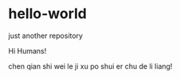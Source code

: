 # hello-world
just another repository

Hi Humans!

chen qian shi wei le ji xu po shui er chu de li liang!
